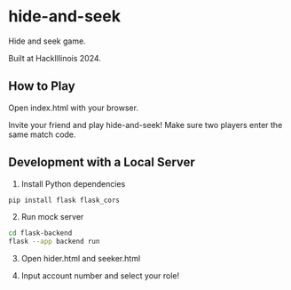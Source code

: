# hide-and-seek

Hide and seek game.

Built at HackIllinois 2024.

## How to Play

Open index.html with your browser.

Invite your friend and play hide-and-seek! Make sure two players enter the same match code.

## Development with a Local Server

1. Install Python dependencies

```bash
pip install flask flask_cors
```

2. Run mock server

```bash
cd flask-backend
flask --app backend run
```

3. Open hider.html and seeker.html

4. Input account number and select your role!
